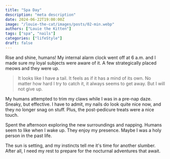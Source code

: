 ```yaml
---
title: "Spa Day"
description: "meta description"
date: 2024-06-22T19:00:00Z
image: "/louie-the-cat/images/posts/02-min.webp"
authors: ["Louie the Kitten"]
tags: ["spa", "nails"]
categories: ["lifeStyle"]
draft: false
---
```


Rise and shine, humans! My internal alarm clock went off at 6 a.m. and I made sure my loyal subjects were aware of it. A few strategically placed meows and they were up.

> It looks like I have a tail. It feels as if it has a mind of its own. No matter how hard I try to catch it, it always seems to get away. But I will not give up.

My humans attempted to trim my claws while I was in a pre-nap daze. Sneaky, but effective. I have to admit, my nails do look quite nice now, and they no longer snag on stuff. Plus, the post-pedicure treats were a nice touch.

Spent the afternoon exploring the new surroundings and napping. Humans seem to like when I wake up. They enjoy my presence. Maybe I was a holy person in the past life.

The sun is setting, and my instincts tell me it's time for another slumber. After all, I need my rest to prepare for the nocturnal adventures that await.
